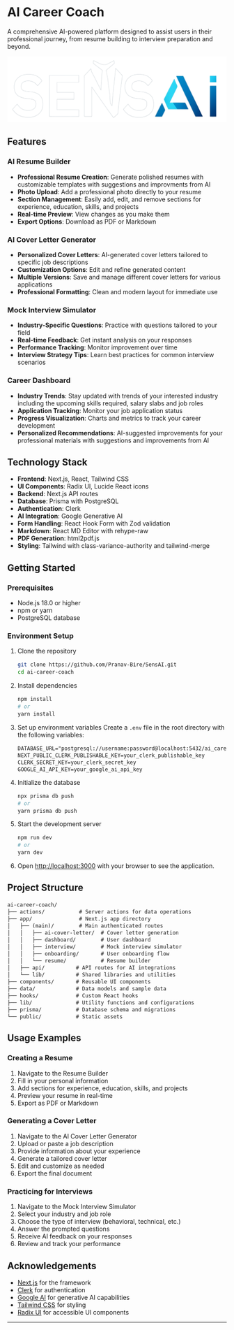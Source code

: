 # AI Career Coach 

A comprehensive AI-powered platform designed to assist users in their professional journey, from resume building to interview preparation and beyond.

![AI Career Coach](https://github.com/Pranav-Bire/SensAI/blob/95b7fb4bb4c43b979b44d61d51e558ca7f9dfcc6/public/logo.png)


##  Features

###  AI Resume Builder
- **Professional Resume Creation**: Generate polished resumes with customizable templates with suggestions and improvments from AI
- **Photo Upload**: Add a professional photo directly to your resume
- **Section Management**: Easily add, edit, and remove sections for experience, education, skills, and projects
- **Real-time Preview**: View changes as you make them
- **Export Options**: Download as PDF or Markdown

###  AI Cover Letter Generator
- **Personalized Cover Letters**: AI-generated cover letters tailored to specific job descriptions
- **Customization Options**: Edit and refine generated content
- **Multiple Versions**: Save and manage different cover letters for various applications
- **Professional Formatting**: Clean and modern layout for immediate use

###  Mock Interview Simulator
- **Industry-Specific Questions**: Practice with questions tailored to your field
- **Real-time Feedback**: Get instant analysis on your responses
- **Performance Tracking**: Monitor improvement over time
- **Interview Strategy Tips**: Learn best practices for common interview scenarios

###  Career Dashboard
- **Industry Trends**: Stay updated with trends of your interested industry including the upcoming skills required, salary slabs and job roles
- **Application Tracking**: Monitor your job application status
- **Progress Visualization**: Charts and metrics to track your career development
- **Personalized Recommendations**: AI-suggested improvements for your professional materials with suggestions and improvements from AI


##  Technology Stack

- **Frontend**: Next.js, React, Tailwind CSS
- **UI Components**: Radix UI, Lucide React icons
- **Backend**: Next.js API routes
- **Database**: Prisma with PostgreSQL
- **Authentication**: Clerk
- **AI Integration**: Google Generative AI
- **Form Handling**: React Hook Form with Zod validation
- **Markdown**: React MD Editor with rehype-raw
- **PDF Generation**: html2pdf.js
- **Styling**: Tailwind with class-variance-authority and tailwind-merge

##  Getting Started

### Prerequisites
- Node.js 18.0 or higher
- npm or yarn
- PostgreSQL database

### Environment Setup
1. Clone the repository
   ```bash
   git clone https://github.com/Pranav-Bire/SensAI.git
   cd ai-career-coach
   ```

2. Install dependencies
   ```bash
   npm install
   # or
   yarn install
   ```

3. Set up environment variables
   Create a `.env` file in the root directory with the following variables:
   ```
   DATABASE_URL="postgresql://username:password@localhost:5432/ai_career_coach"
   NEXT_PUBLIC_CLERK_PUBLISHABLE_KEY=your_clerk_publishable_key
   CLERK_SECRET_KEY=your_clerk_secret_key
   GOOGLE_AI_API_KEY=your_google_ai_api_key
   ```

4. Initialize the database
   ```bash
   npx prisma db push
   # or
   yarn prisma db push
   ```

5. Start the development server
   ```bash
   npm run dev
   # or
   yarn dev
   ```

6. Open [http://localhost:3000](http://localhost:3000) with your browser to see the application.

##  Project Structure

```
ai-career-coach/
├── actions/           # Server actions for data operations
├── app/               # Next.js app directory
│   ├── (main)/        # Main authenticated routes
│   │   ├── ai-cover-letter/  # Cover letter generation
│   │   ├── dashboard/        # User dashboard
│   │   ├── interview/        # Mock interview simulator
│   │   ├── onboarding/       # User onboarding flow
│   │   └── resume/           # Resume builder
│   ├── api/          # API routes for AI integrations
│   └── lib/          # Shared libraries and utilities
├── components/       # Reusable UI components
├── data/             # Data models and sample data
├── hooks/            # Custom React hooks
├── lib/              # Utility functions and configurations
├── prisma/           # Database schema and migrations
└── public/           # Static assets
```

##  Usage Examples

### Creating a Resume
1. Navigate to the Resume Builder
2. Fill in your personal information
3. Add sections for experience, education, skills, and projects
4. Preview your resume in real-time
5. Export as PDF or Markdown

### Generating a Cover Letter
1. Navigate to the AI Cover Letter Generator
2. Upload or paste a job description
3. Provide information about your experience
4. Generate a tailored cover letter
5. Edit and customize as needed
6. Export the final document

### Practicing for Interviews
1. Navigate to the Mock Interview Simulator
2. Select your industry and job role
3. Choose the type of interview (behavioral, technical, etc.)
4. Answer the prompted questions
5. Receive AI feedback on your responses
6. Review and track your performance



##  Acknowledgements
- [Next.js](https://nextjs.org) for the framework
- [Clerk](https://clerk.dev) for authentication
- [Google AI](https://ai.google.dev) for generative AI capabilities
- [Tailwind CSS](https://tailwindcss.com) for styling
- [Radix UI](https://www.radix-ui.com) for accessible UI components

---


